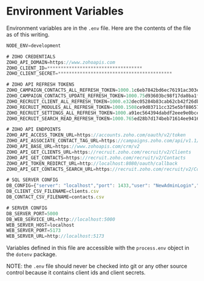 # Environment Variables

Environment variables are in the ```.env``` file. Here are the contents of the file as of this writing.
```js
NODE_ENV=development

# ZOHO CREDENTIALS
ZOHO_API_DOMAIN=https://www.zohoapis.com
ZOHO_CLIENT_ID=***********************************
ZOHO_CLIENT_SECRET=******************************************

# ZOHO API REFRESH TOKENS
ZOHO_CAMPAIGN_CONTACTS_ALL_REFRESH_TOKEN=1000.1c6eb7842bd6ec76191ac303e1a80d78.a0341ed0f270955d0e048d642a590b6f    
ZOHO_CAMPAIGN_CONTACTS_UPDATE_REFRESH_TOKEN=1000.75d93603bc98f17da0ba1fd840ecc970.0aae803d410a8aa8f4f08b64b09bd32d
ZOHO_RECRUIT_CLIENT_ALL_REFRESH_TOKEN=1000.e32dec05284b83cab62cb42f26db4397.4f857c8a0bb566b88968eae8421b7177
ZOHO_RECRUIT_MODULES_ALL_REFRESH_TOKEN=1000.1508ce9d03711cc325e5bf8865798d42.6428e64417fc86a49e8a2640131721b7
ZOHO_RECRUIT_SETTINGS_ALL_REFRESH_TOKEN=1000.a91ec564394dabdf2eee9e0bcec35d31.cf52220eb57462c1b251773463970058
ZOHO_RECRUIT_SEARCH_READ_REFRESH_TOKEN=1000.765ed28b7d174beb71614ee941669553.2c04c6cbdd730bb1355b46f84826f9e6

# ZOHO API ENDPOINTS
ZOHO_API_ACCESS_TOKEN_URL=https://accounts.zoho.com/oauth/v2/token
ZOHO_API_ASSOCIATE_CONTACT_TAG_URL=https://campaigns.zoho.com/api/v1.1/tag/associate
ZOHO_API_BASE_URL=https://www.zohoapis.com/crm/v2
ZOHO_API_GET_CLIENTS_URL=https://recruit.zoho.com/recruit/v2/Clients
ZOHO_API_GET_CONTACTS=https://recruit.zoho.com/recruit/v2/Contacts
ZOHO_API_TOKEN_REDIRCT_URL=http://localhost:8080/oauth/callback
ZOHO_API_GET_CONTACTS_SEARCH_URL=https://recruit.zoho.com/recruit/v2/Contacts/search

# SQL SERVER CONFIG
DB_CONFIG={"server": "localhost","port": 1433,"user": "NewAdminLogin","password": "StrongPassword123!","database": "Zoho","options": {"encrypt": false,"trustServerCertificate": true}}
DB_CLIENT_CSV_FILENAME=clients.csv
DB_CONTACT_CSV_FILENAME=contacts.csv

# SERVER CONFIG
DB_SERVER_PORT=5000
DB_WEB_SERVICE_URL=http://localhost:5000
WEB_SERVER_HOST=localhost
WEB_SERVER_PORT=5173
WEB_SERVER_URL=http://localhost:5173
```

Variables defined in this file are accessible with the ```process.env``` object in the ```dotenv``` package.

NOTE: the ```.env``` file should never be checked into git or any other source control because it contains client ids and client secrets.